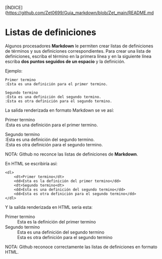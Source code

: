 [ÍNDICE](https://github.com/Zet0699/Guia_markdown/blob/Zet_main/README.md


# **Listas de definiciones**

Algunos procesadores **Markdown** le permiten crear listas de definiciones de términos y sus definiciones correspondientes. 
Para crear una lista de definiciones, escriba el término en la primera línea y en la siguiente línea escriba **dos puntos seguidos de un espacio** y la definición.

Ejemplo:
```
Primer termino
:Esta es una definición para el primer termino.

Segundo termino
:Esta es una definición del segundo termino.
:Esta es otra definición para el segundo termino.
```

La salida renderizada en formato Markdown se ve así:

Primer termino   
:Esta es una definición para el primer termino.   

Segundo termino   
:Esta es una definición del segundo termino.   
:Esta es otra definición para el segundo termino.   

NOTA: Github no reconce las listas de definiciones de **Markdown**.



En HTML se escribiría así:   
```
<dl>   
    <dt>Primer termino</dt>   
    <dd>Esta es la definición del primer termino</dd>   
    <dt>Segundo termino<dt>   
    <dd>Esta es una definición del segundo termino</dd>   
    <dd>Esta es otra definición para el segundo termino</dd>   
</dl>   
```

Y la salida renderizada en HTML sería esta:   
<dl>   
    <dt>Primer termino</dt>   
    <dd>Esta es la definición del primer termino</dd>   
    <dt>Segundo termino<dt>   
    <dd>Esta es una definición del segundo termino</dd>   
    <dd>Esta es otra definición para el segundo termino</dd>   
</dl>   

NOTA: Github reconoce correctamente las listas de definiciones en formato HTML.
